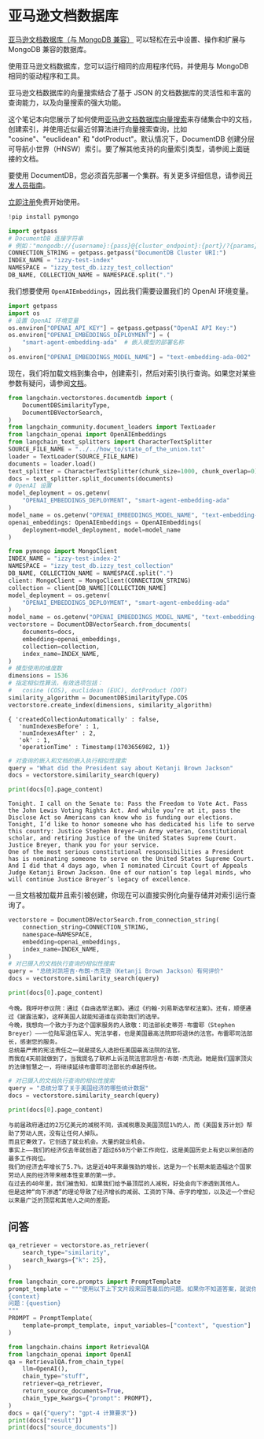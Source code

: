 # 亚马逊文档数据库

[亚马逊文档数据库（与 MongoDB 兼容）](https://docs.aws.amazon.com/documentdb/) 可以轻松在云中设置、操作和扩展与 MongoDB 兼容的数据库。

使用亚马逊文档数据库，您可以运行相同的应用程序代码，并使用与 MongoDB 相同的驱动程序和工具。

亚马逊文档数据库的向量搜索结合了基于 JSON 的文档数据库的灵活性和丰富的查询能力，以及向量搜索的强大功能。

这个笔记本向您展示了如何使用[亚马逊文档数据库向量搜索](https://docs.aws.amazon.com/documentdb/latest/developerguide/vector-search.html)来存储集合中的文档，创建索引，并使用近似最近邻算法进行向量搜索查询，比如 "cosine"、"euclidean" 和 "dotProduct"。默认情况下，DocumentDB 创建分层可导航小世界（HNSW）索引。要了解其他支持的向量索引类型，请参阅上面链接的文档。

要使用 DocumentDB，您必须首先部署一个集群。有关更多详细信息，请参阅[开发人员指南](https://docs.aws.amazon.com/documentdb/latest/developerguide/what-is.html)。

[立即注册](https://aws.amazon.com/free/)免费开始使用。

```python
!pip install pymongo
```

```python
import getpass
# DocumentDB 连接字符串
# 例如："mongodb://{username}:{pass}@{cluster_endpoint}:{port}/?{params}"
CONNECTION_STRING = getpass.getpass("DocumentDB Cluster URI:")
INDEX_NAME = "izzy-test-index"
NAMESPACE = "izzy_test_db.izzy_test_collection"
DB_NAME, COLLECTION_NAME = NAMESPACE.split(".")
```

我们想要使用 `OpenAIEmbeddings`，因此我们需要设置我们的 OpenAI 环境变量。

```python
import getpass
import os
# 设置 OpenAI 环境变量
os.environ["OPENAI_API_KEY"] = getpass.getpass("OpenAI API Key:")
os.environ["OPENAI_EMBEDDINGS_DEPLOYMENT"] = (
    "smart-agent-embedding-ada"  # 嵌入模型的部署名称
)
os.environ["OPENAI_EMBEDDINGS_MODEL_NAME"] = "text-embedding-ada-002"  # 模型名称
```

现在，我们将加载文档到集合中，创建索引，然后对索引执行查询。如果您对某些参数有疑问，请参阅[文档](https://docs.aws.amazon.com/documentdb/latest/developerguide/vector-search.html)。

```python
from langchain.vectorstores.documentdb import (
    DocumentDBSimilarityType,
    DocumentDBVectorSearch,
)
from langchain_community.document_loaders import TextLoader
from langchain_openai import OpenAIEmbeddings
from langchain_text_splitters import CharacterTextSplitter
SOURCE_FILE_NAME = "../../how_to/state_of_the_union.txt"
loader = TextLoader(SOURCE_FILE_NAME)
documents = loader.load()
text_splitter = CharacterTextSplitter(chunk_size=1000, chunk_overlap=0)
docs = text_splitter.split_documents(documents)
# OpenAI 设置
model_deployment = os.getenv(
    "OPENAI_EMBEDDINGS_DEPLOYMENT", "smart-agent-embedding-ada"
)
model_name = os.getenv("OPENAI_EMBEDDINGS_MODEL_NAME", "text-embedding-ada-002")
openai_embeddings: OpenAIEmbeddings = OpenAIEmbeddings(
    deployment=model_deployment, model=model_name
)
```

```python
from pymongo import MongoClient
INDEX_NAME = "izzy-test-index-2"
NAMESPACE = "izzy_test_db.izzy_test_collection"
DB_NAME, COLLECTION_NAME = NAMESPACE.split(".")
client: MongoClient = MongoClient(CONNECTION_STRING)
collection = client[DB_NAME][COLLECTION_NAME]
model_deployment = os.getenv(
    "OPENAI_EMBEDDINGS_DEPLOYMENT", "smart-agent-embedding-ada"
)
model_name = os.getenv("OPENAI_EMBEDDINGS_MODEL_NAME", "text-embedding-ada-002")
vectorstore = DocumentDBVectorSearch.from_documents(
    documents=docs,
    embedding=openai_embeddings,
    collection=collection,
    index_name=INDEX_NAME,
)
# 模型使用的维度数
dimensions = 1536
# 指定相似性算法，有效选项包括：
#   cosine (COS), euclidean (EUC), dotProduct (DOT)
similarity_algorithm = DocumentDBSimilarityType.COS
vectorstore.create_index(dimensions, similarity_algorithm)
```

```output
{ 'createdCollectionAutomatically' : false,
   'numIndexesBefore' : 1,
   'numIndexesAfter' : 2,
   'ok' : 1,
   'operationTime' : Timestamp(1703656982, 1)}
```

```python
# 对查询的嵌入和文档的嵌入执行相似性搜索
query = "What did the President say about Ketanji Brown Jackson"
docs = vectorstore.similarity_search(query)
```

```python
print(docs[0].page_content)
```

```output
Tonight. I call on the Senate to: Pass the Freedom to Vote Act. Pass the John Lewis Voting Rights Act. And while you’re at it, pass the Disclose Act so Americans can know who is funding our elections. 
Tonight, I’d like to honor someone who has dedicated his life to serve this country: Justice Stephen Breyer—an Army veteran, Constitutional scholar, and retiring Justice of the United States Supreme Court. Justice Breyer, thank you for your service. 
One of the most serious constitutional responsibilities a President has is nominating someone to serve on the United States Supreme Court. 
And I did that 4 days ago, when I nominated Circuit Court of Appeals Judge Ketanji Brown Jackson. One of our nation’s top legal minds, who will continue Justice Breyer’s legacy of excellence.
```

一旦文档被加载并且索引被创建，你现在可以直接实例化向量存储并对索引运行查询了。

```python
vectorstore = DocumentDBVectorSearch.from_connection_string(
    connection_string=CONNECTION_STRING,
    namespace=NAMESPACE,
    embedding=openai_embeddings,
    index_name=INDEX_NAME,
)
# 对已摄入的文档执行查询的相似性搜索
query = "总统对凯坦吉·布朗·杰克逊（Ketanji Brown Jackson）有何评价"
docs = vectorstore.similarity_search(query)
```

```python
print(docs[0].page_content)
```

```output
今晚。我呼吁参议院：通过《自由选举法案》。通过《约翰·刘易斯选举权法案》。还有，顺便通过《披露法案》，这样美国人就能知道谁在资助我们的选举。
今晚，我想向一个致力于为这个国家服务的人致敬：司法部长史蒂芬·布雷耶（Stephen Breyer）——一位陆军退伍军人、宪法学者，也是美国最高法院即将退休的法官。布雷耶司法部长，感谢您的服务。
总统最严肃的宪法责任之一就是提名人选担任美国最高法院的法官。
而我在4天前就做到了，当我提名了联邦上诉法院法官凯坦吉·布朗·杰克逊。她是我们国家顶尖的法律智慧之一，将继续延续布雷耶司法部长的卓越传统。
```

```python
# 对已摄入的文档执行查询的相似性搜索
query = "总统分享了关于美国经济的哪些统计数据"
docs = vectorstore.similarity_search(query)
```

```python
print(docs[0].page_content)
```

```output
与前届政府通过的2万亿美元的减税不同，该减税惠及美国顶层1%的人，而《美国复苏计划》帮助了劳动人民，没有让任何人掉队。
而且它奏效了。它创造了就业机会。大量的就业机会。
事实上——我们的经济仅去年就创造了超过650万个新工作岗位，这是美国历史上有史以来创造的最多工作岗位。
我们的经济去年增长了5.7%，这是近40年来最强劲的增长，这是为一个长期未能造福这个国家劳动人民的经济带来根本性变革的第一步。
在过去的40年里，我们被告知，如果我们给予最顶层的人减税，好处会向下渗透到其他人。
但是这种“向下渗透”的理论导致了经济增长的减弱、工资的下降、赤字的增加，以及近一个世纪以来最广泛的顶层和其他人之间的差距。
```

## 问答

```python
qa_retriever = vectorstore.as_retriever(
    search_type="similarity",
    search_kwargs={"k": 25},
)
```

```python
from langchain_core.prompts import PromptTemplate
prompt_template = """使用以下上下文片段来回答最后的问题。如果你不知道答案，就说你不知道，不要编造答案。
{context}
问题：{question}
"""
PROMPT = PromptTemplate(
    template=prompt_template, input_variables=["context", "question"]
)
```

```python
from langchain.chains import RetrievalQA
from langchain_openai import OpenAI
qa = RetrievalQA.from_chain_type(
    llm=OpenAI(),
    chain_type="stuff",
    retriever=qa_retriever,
    return_source_documents=True,
    chain_type_kwargs={"prompt": PROMPT},
)
docs = qa({"query": "gpt-4 计算要求"})
print(docs["result"])
print(docs["source_documents"])
```